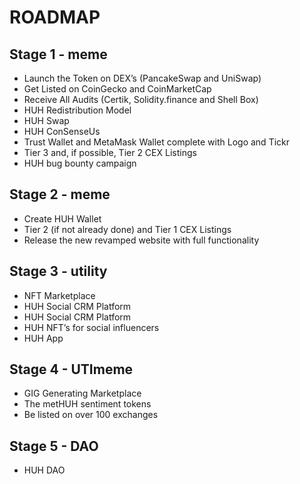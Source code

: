 # ROADMAP

## Stage 1 - meme&#x20;

* Launch the Token on DEX’s (PancakeSwap and UniSwap)&#x20;
* Get Listed on CoinGecko and CoinMarketCap&#x20;
* Receive All Audits (Certik, Solidity.finance and Shell Box)&#x20;
* HUH Redistribution Model&#x20;
* HUH Swap&#x20;
* HUH ConSenseUs&#x20;
* Trust Wallet and MetaMask Wallet complete with Logo and Tickr&#x20;
* Tier 3 and, if possible, Tier 2 CEX Listings&#x20;
* HUH bug bounty campaign&#x20;

## Stage 2 - meme&#x20;

* Create HUH Wallet&#x20;
* Tier 2 (if not already done) and Tier 1 CEX Listings&#x20;
* Release the new revamped website with full functionality&#x20;

## Stage 3 - utility&#x20;

* NFT Marketplace&#x20;
* HUH Social CRM Platform&#x20;
* HUH Social CRM Platform&#x20;
* HUH NFT’s for social influencers&#x20;
* HUH App&#x20;

## Stage 4 - UTImeme&#x20;

* GIG Generating Marketplace&#x20;
* The metHUH sentiment tokens&#x20;
* Be listed on over 100 exchanges

## Stage 5 - DAO

* HUH DAO

